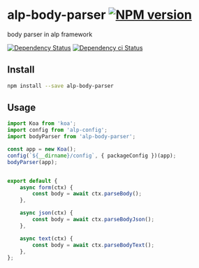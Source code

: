 # alp-body-parser [![NPM version][npm-image]][npm-url]

body parser in alp framework

[![Dependency Status][daviddm-image]][daviddm-url]
[![Dependency ci Status][dependencyci-image]][dependencyci-url]

## Install

```bash
npm install --save alp-body-parser
```

## Usage

```js
import Koa from 'koa';
import config from 'alp-config';
import bodyParser from 'alp-body-parser';

const app = new Koa();
config(`${__dirname}/config`, { packageConfig })(app);
bodyParser(app);
```

```js

export default {
    async form(ctx) {
        const body = await ctx.parseBody();
    },

    async json(ctx) {
        const body = await ctx.parseBodyJson();
    },

    async text(ctx) {
        const body = await ctx.parseBodyText();
    },
};
```

[npm-image]: https://img.shields.io/npm/v/alp-body-parser.svg?style=flat-square
[npm-url]: https://npmjs.org/package/alp-body-parser
[daviddm-image]: https://david-dm.org/alpjs/alp-body-parser.svg?style=flat-square
[daviddm-url]: https://david-dm.org/alpjs/alp-body-parser
[dependencyci-image]: https://dependencyci.com/github/alpjs/alp-body-parser/badge?style=flat-square
[dependencyci-url]: https://dependencyci.com/github/alpjs/alp-body-parser
